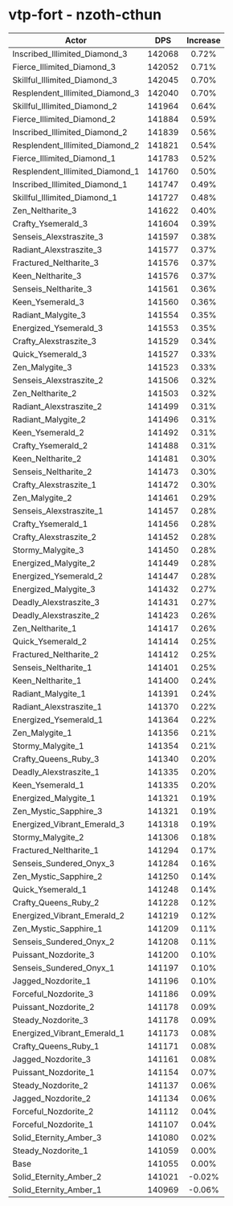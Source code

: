# vtp-fort - nzoth-cthun
| Actor | DPS | Increase |
|---|:---:|:---:|
|Inscribed_Illimited_Diamond_3|142068|0.72%|
|Fierce_Illimited_Diamond_3|142052|0.71%|
|Skillful_Illimited_Diamond_3|142045|0.70%|
|Resplendent_Illimited_Diamond_3|142040|0.70%|
|Skillful_Illimited_Diamond_2|141964|0.64%|
|Fierce_Illimited_Diamond_2|141884|0.59%|
|Inscribed_Illimited_Diamond_2|141839|0.56%|
|Resplendent_Illimited_Diamond_2|141821|0.54%|
|Fierce_Illimited_Diamond_1|141783|0.52%|
|Resplendent_Illimited_Diamond_1|141760|0.50%|
|Inscribed_Illimited_Diamond_1|141747|0.49%|
|Skillful_Illimited_Diamond_1|141727|0.48%|
|Zen_Neltharite_3|141622|0.40%|
|Crafty_Ysemerald_3|141604|0.39%|
|Senseis_Alexstraszite_3|141597|0.38%|
|Radiant_Alexstraszite_3|141577|0.37%|
|Fractured_Neltharite_3|141576|0.37%|
|Keen_Neltharite_3|141576|0.37%|
|Senseis_Neltharite_3|141561|0.36%|
|Keen_Ysemerald_3|141560|0.36%|
|Radiant_Malygite_3|141554|0.35%|
|Energized_Ysemerald_3|141553|0.35%|
|Crafty_Alexstraszite_3|141529|0.34%|
|Quick_Ysemerald_3|141527|0.33%|
|Zen_Malygite_3|141523|0.33%|
|Senseis_Alexstraszite_2|141506|0.32%|
|Zen_Neltharite_2|141503|0.32%|
|Radiant_Alexstraszite_2|141499|0.31%|
|Radiant_Malygite_2|141496|0.31%|
|Keen_Ysemerald_2|141492|0.31%|
|Crafty_Ysemerald_2|141488|0.31%|
|Keen_Neltharite_2|141481|0.30%|
|Senseis_Neltharite_2|141473|0.30%|
|Crafty_Alexstraszite_1|141472|0.30%|
|Zen_Malygite_2|141461|0.29%|
|Senseis_Alexstraszite_1|141457|0.28%|
|Crafty_Ysemerald_1|141456|0.28%|
|Crafty_Alexstraszite_2|141452|0.28%|
|Stormy_Malygite_3|141450|0.28%|
|Energized_Malygite_2|141449|0.28%|
|Energized_Ysemerald_2|141447|0.28%|
|Energized_Malygite_3|141432|0.27%|
|Deadly_Alexstraszite_3|141431|0.27%|
|Deadly_Alexstraszite_2|141423|0.26%|
|Zen_Neltharite_1|141417|0.26%|
|Quick_Ysemerald_2|141414|0.25%|
|Fractured_Neltharite_2|141412|0.25%|
|Senseis_Neltharite_1|141401|0.25%|
|Keen_Neltharite_1|141400|0.24%|
|Radiant_Malygite_1|141391|0.24%|
|Radiant_Alexstraszite_1|141370|0.22%|
|Energized_Ysemerald_1|141364|0.22%|
|Zen_Malygite_1|141356|0.21%|
|Stormy_Malygite_1|141354|0.21%|
|Crafty_Queens_Ruby_3|141340|0.20%|
|Deadly_Alexstraszite_1|141335|0.20%|
|Keen_Ysemerald_1|141335|0.20%|
|Energized_Malygite_1|141321|0.19%|
|Zen_Mystic_Sapphire_3|141321|0.19%|
|Energized_Vibrant_Emerald_3|141318|0.19%|
|Stormy_Malygite_2|141306|0.18%|
|Fractured_Neltharite_1|141294|0.17%|
|Senseis_Sundered_Onyx_3|141284|0.16%|
|Zen_Mystic_Sapphire_2|141250|0.14%|
|Quick_Ysemerald_1|141248|0.14%|
|Crafty_Queens_Ruby_2|141228|0.12%|
|Energized_Vibrant_Emerald_2|141219|0.12%|
|Zen_Mystic_Sapphire_1|141209|0.11%|
|Senseis_Sundered_Onyx_2|141208|0.11%|
|Puissant_Nozdorite_3|141200|0.10%|
|Senseis_Sundered_Onyx_1|141197|0.10%|
|Jagged_Nozdorite_1|141196|0.10%|
|Forceful_Nozdorite_3|141186|0.09%|
|Puissant_Nozdorite_2|141178|0.09%|
|Steady_Nozdorite_3|141178|0.09%|
|Energized_Vibrant_Emerald_1|141173|0.08%|
|Crafty_Queens_Ruby_1|141171|0.08%|
|Jagged_Nozdorite_3|141161|0.08%|
|Puissant_Nozdorite_1|141154|0.07%|
|Steady_Nozdorite_2|141137|0.06%|
|Jagged_Nozdorite_2|141134|0.06%|
|Forceful_Nozdorite_2|141112|0.04%|
|Forceful_Nozdorite_1|141107|0.04%|
|Solid_Eternity_Amber_3|141080|0.02%|
|Steady_Nozdorite_1|141059|0.00%|
|Base|141055|0.00%|
|Solid_Eternity_Amber_2|141021|-0.02%|
|Solid_Eternity_Amber_1|140969|-0.06%|
